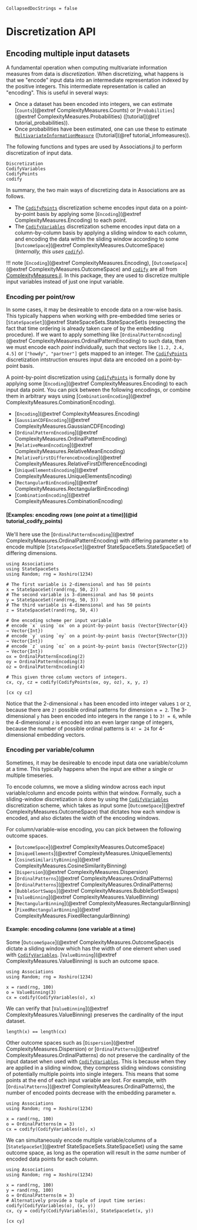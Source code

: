 ```@meta
CollapsedDocStrings = false
```

# Discretization API

## Encoding multiple input datasets

A fundamental operation when computing multivariate information measures from data is *discretization*. 
When discretizing, what happens is that we "encode" input data into an intermediate representation indexed by the positive integers. This intermediate representation is called an "encoding". This is useful in several ways:

- Once a dataset has been encoded into integers, we can estimate [`Counts`](@extref ComplexityMeasures.Counts) or [`Probabilities`](@extref ComplexityMeasures.Probabilities) ([tutorial](@ref tutorial_probabilities)).
- Once probabilities have been estimated, one can use these to estimate [`MultivariateInformationMeasure`](@ref) ([tutorial](@ref tutorial_infomeasures)).

 The following functions and types are used by Associations.jl to perform discretization of input data.

```@docs
Discretization
CodifyVariables
CodifyPoints
codify
```

In summary, the two main ways of discretizing data in Associations are as follows.

- The [`CodifyPoints`](@ref) discretization scheme encodes input data on a point-by-point 
    basis by applying some [`Encoding`](@extref ComplexityMeasures.Encoding) to each point.
- The [`CodifyVariables`](@ref) discretization scheme encodes input data on a column-by-column
    basis by applying a sliding window to each column, and encoding the data within the sliding window according to some [`OutcomeSpace`](@extref ComplexityMeasures.OutcomeSpace) (*Internally, this uses [`codify`](@ref)*).

!!! note 
    [`Encoding`](@extref ComplexityMeasures.Encoding), [`OutcomeSpace`](@extref ComplexityMeasures.OutcomeSpace) and [`codify`](@ref) are all from
    [ComplexityMeasures.jl](https://github.com/JuliaDynamics/ComplexityMeasures.jl).
    In this package, they are used to discretize multiple input variables instead of just one input
    variable.


### Encoding per point/row

In some cases, it may be desireable to encode data on a row-wise basis. This 
typically happens when working with pre-embedded time series or [`StateSpaceSet`](@extref StateSpaceSets.StateSpaceSet)s 
(respecting the fact that time ordering is already taken care of by the 
embedding procedure). 
If we want to apply something like [`OrdinalPatternEncoding`](@extref ComplexityMeasures.OrdinalPatternEncoding) to such data, then 
we must encode each *point* individually, such that vectors like `[1.2, 2.4, 4.5]` or 
`["howdy", "partner"]` gets mapped to an integer. The [`CodifyPoints`](@ref) discretization 
intstruction ensures input data are encoded on a point-by-point basis.

A point-by-point discretization using [`CodifyPoints`](@ref) is formally done by applying some [`Encoding`](@extref ComplexityMeasures.Encoding) to each input data point. You can pick between the following encodings, or combine 
them in arbitrary ways using [`CombinationEncoding`](@extref ComplexityMeasures.CombinationEncoding).

- [`Encoding`](@extref ComplexityMeasures.Encoding)
- [`GaussianCDFEncoding`](@extref ComplexityMeasures.GaussianCDFEncoding)
- [`OrdinalPatternEncoding`](@extref ComplexityMeasures.OrdinalPatternEncoding)
- [`RelativeMeanEncoding`](@extref ComplexityMeasures.RelativeMeanEncoding)
- [`RelativeFirstDifferenceEncoding`](@extref ComplexityMeasures.RelativeFirstDifferenceEncoding)
- [`UniqueElementsEncoding`](@extref ComplexityMeasures.UniqueElementsEncoding)
- [`RectangularBinEncoding`](@extref ComplexityMeasures.RectangularBinEncoding)
- [`CombinationEncoding`](@extref ComplexityMeasures.CombinationEncoding)

#### [Examples: encoding *rows* (one *point* at a time)](@id tutorial_codify_points)

We'll here use the [`OrdinalPatternEncoding`](@extref ComplexityMeasures.OrdinalPatternEncoding) with differing parameter `m` to encode 
multiple [`StateSpaceSet`](@extref StateSpaceSets.StateSpaceSet) of differing dimensions.

```@example example_encode_points
using Associations
using StateSpaceSets
using Random; rng = Xoshiro(1234)

# The first variable is 2-dimensional and has 50 points
x = StateSpaceSet(rand(rng, 50, 2))
# The second variable is 3-dimensional and has 50 points
y = StateSpaceSet(rand(rng, 50, 3))
# The third variable is 4-dimensional and has 50 points
z = StateSpaceSet(rand(rng, 50, 4))

# One encoding scheme per input variable
# encode `x` using `ox` on a point-by-point basis (Vector{SVector{4}} → Vector{Int})
# encode `y` using `oy` on a point-by-point basis (Vector{SVector{3}} → Vector{Int})
# encode `z` using `oz` on a point-by-point basis (Vector{SVector{2}} → Vector{Int})
ox = OrdinalPatternEncoding(2)
oy = OrdinalPatternEncoding(3)
oz = OrdinalPatternEncoding(4)

# This given three column vectors of integers.
cx, cy, cz = codify(CodifyPoints(ox, oy, oz), x, y, z)

[cx cy cz]
```

Notice that the 2-dimensional `x` has been encoded into integer values `1` or `2`, because
there are `2!` possible ordinal patterns for dimension `m = 2`. The 3-dimensional `y` has 
been encoded into integers in the range `1` to `3! = 6`, while the 4-dimensional `z` is 
encoded into an even larger range of integers, because the number of possible ordinal patterns
is `4! = 24` for 4-dimensional embedding vectors.

### Encoding per variable/column

Sometimes, it may be desireable to encode input data one variable/column at a time.
This typically happens when the input are either a single or multiple timeseries.

To encode columns, we move a sliding window across each input variable/column and 
encode points within that window. Formally, such a sliding-window discretization 
is done by using the [`CodifyVariables`](@ref) discretization scheme, which takes
as input some [`OutcomeSpace`](@extref ComplexityMeasures.OutcomeSpace) that dictates how each window is encoded, and 
also dictates the width of the encoding windows. 

For column/variable-wise encoding, you can pick between the following outcome spaces.
- [`OutcomeSpace`](@extref ComplexityMeasures.OutcomeSpace)
- [`UniqueElements`](@extref ComplexityMeasures.UniqueElements)
- [`CosineSimilarityBinning`](@extref ComplexityMeasures.CosineSimilarityBinning)
- [`Dispersion`](@extref ComplexityMeasures.Dispersion)
- [`OrdinalPatterns`](@extref ComplexityMeasures.OrdinalPatterns)
- [`OrdinalPatterns`](@extref ComplexityMeasures.OrdinalPatterns)
- [`BubbleSortSwaps`](@extref ComplexityMeasures.BubbleSortSwaps)
- [`ValueBinning`](@extref ComplexityMeasures.ValueBinning)
- [`RectangularBinning`](@extref ComplexityMeasures.RectangularBinning)
- [`FixedRectangularBinning`](@extref ComplexityMeasures.FixedRectangularBinning)


#### Example: encoding *columns* (one variable at a time)

Some [`OutcomeSpace`](@extref ComplexityMeasures.OutcomeSpace)s dictate a sliding window which has the width of one element
when used with [`CodifyVariables`](@ref). [`ValueBinning`](@extref ComplexityMeasures.ValueBinning) is such an outcome space.

```@example example_encode_vars
using Associations
using Random; rng = Xoshiro(1234)

x = rand(rng, 100)
o = ValueBinning(3)
cx = codify(CodifyVariables(o), x)
```

We can verify that [`ValueBinning`](@extref ComplexityMeasures.ValueBinning) preserves the cardinality of the input dataset.

```@example example_encode_vars
length(x) == length(cx)
```

Other outcome spaces such as [`Dispersion`](@extref ComplexityMeasures.Dispersion) or [`OrdinalPatterns`](@extref ComplexityMeasures.OrdinalPatterns) do not 
preserve the cardinality of the input dataset when used with [`CodifyVariables`](@ref). This is 
because when they are applied in a sliding window, they compress sliding windows consisting of 
potentially multiple points into single integers. This means that some points at the 
end of each input variable are lost. For example, with [`OrdinalPatterns`](@extref ComplexityMeasures.OrdinalPatterns), the number 
of encoded points decrease with the embedding parameter `m`.

```@example example_encode_vars
using Associations
using Random; rng = Xoshiro(1234)

x = rand(rng, 100)
o = OrdinalPatterns(m = 3)
cx = codify(CodifyVariables(o), x)
```

We can simultaneously encode multiple variable/columns of a [`StateSpaceSet`](@extref StateSpaceSets.StateSpaceSet) using 
the same outcome space, as long as the operation will result in the *same* number of encoded 
data points for each column.

```@example example_encode_vars
using Associations
using Random; rng = Xoshiro(1234)

x = rand(rng, 100)
y = rand(rng, 100)
o = OrdinalPatterns(m = 3)
# Alternatively provide a tuple of input time series: codify(CodifyVariables(o), (x, y))
cx, cy = codify(CodifyVariables(o), StateSpaceSet(x, y)) 

[cx cy]
```

